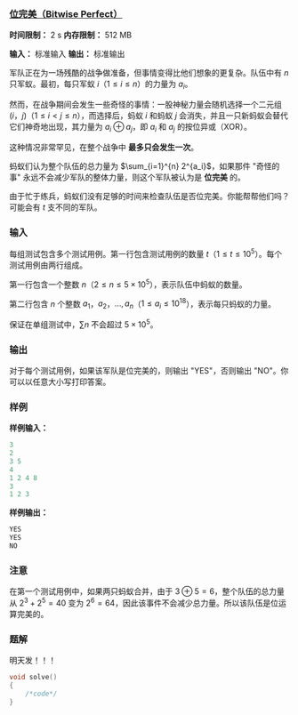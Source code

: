 ### [位完美（Bitwise Perfect）](https://ac.nowcoder.com/acm/contest/108299/B)

**时间限制：** 2 s
**内存限制：** 512 MB

**输入：** 标准输入
**输出：** 标准输出



军队正在为一场残酷的战争做准备，但事情变得比他们想象的更复杂。队伍中有 $n$ 只军蚁。最初，每只军蚁 $i$（$1 \le i \le n$）的力量为 $a_i$。

然而，在战争期间会发生一些奇怪的事情：一股神秘力量会随机选择一个二元组 $(i$，$j)$（$1 \le i < j \le n$），而选择后，蚂蚁 $i$ 和蚂蚁 $j$ 会消失，并且一只新蚂蚁会替代它们神奇地出现，其力量为 $a_i \oplus a_j$，即 $a_i$ 和 $a_j$ 的按位异或（XOR）。

这种情况非常罕见，在整个战争中 **最多只会发生一次**。

蚂蚁们认为整个队伍的总力量为 $\sum_{i=1}^{n} 2^{a_i}$，如果那件 "奇怪的事" 永远不会减少军队的整体力量，则这个军队被认为是 **位完美** 的。

由于忙于练兵，蚂蚁们没有足够的时间来检查队伍是否位完美。你能帮帮他们吗？可能会有 $t$ 支不同的军队。







### 输入

每组测试包含多个测试用例。第一行包含测试用例的数量 $t$（$1 \le t \le 10^5$）。每个测试用例由两行组成。

第一行包含一个整数 $n$（$2 \le n \le 5 \times 10^5$），表示队伍中蚂蚁的数量。

第二行包含 $n$ 个整数 $a_1$，$a_2$，$\ldots, a_n$（$1 \le a_i \le 10^{18}$），表示每只蚂蚁的力量。

保证在单组测试中，$\sum n$ 不会超过 $5 \times 10^5$。




### 输出

对于每个测试用例，如果该军队是位完美的，则输出 "YES"，否则输出 "NO"。你可以以任意大小写打印答案。





### 样例

**样例输入：**

```cpp
3
2
3 5
4
1 2 4 8
3
1 2 3
```



**样例输出：**

```cpp
YES
YES
NO
```





### 注意

在第一个测试用例中，如果两只蚂蚁合并，由于 $3 \oplus 5 = 6$，整个队伍的总力量从 $2^3 + 2^5 = 40$ 变为 $2^6 = 64$，因此该事件不会减少总力量。所以该队伍是位运算完美的。





### 题解

明天发！！！



```cpp
void solve()
{
	/*code*/
}
```